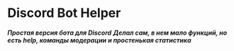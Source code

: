 # Discord Bot Helper
***Простая версия бота для Discord***
***Делал сам, в нем мало функций, но есть help, команды модерации и простенькая статистика***
